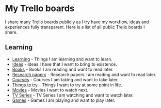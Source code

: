 # My Trello boards
I share many Trello boards publicly as I try have my workflow, ideas and experiences fully transparent. Here is a list of all public Trello boards I share.

## Learning
- [Learning](https://trello.com/b/cu32qF3q) - Things I am learning and want to learn.
- [Ideas](https://trello.com/b/alB1ryRP) - Ideas I have that I want to bring to existence.
- [Books](https://trello.com/b/MOrnm2aN) - Books I am reading and want to read later.
- [Research papers](https://trello.com/b/EKl1Ie3q) - Research papers I am reading and want to read later.
- [Courses](https://trello.com/b/KXiTLwSA) - Courses I am taking and want to take later.
- [Things to try](https://trello.com/b/tkaqFKYa) - Things I want to try at some point in life.
- [Movies](https://trello.com/b/jFaHJFow) - Movies I want to watch next.
- [TV Series](https://trello.com/b/iUtT6wmu) - TV Series I am watching and want to watch later.
- [Games](https://trello.com/b/EekGabpj) - Games I am playing and want to play later.